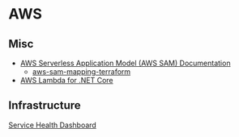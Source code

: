 # AWS

## Misc

* [AWS Serverless Application Model (AWS SAM) Documentation](https://docs.aws.amazon.com/serverless-application-model/index.html)
  * [aws-sam-mapping-terraform](https://github.com/chashikajw/aws-sam-mapping-terraform)
* [AWS Lambda for .NET Core](https://github.com/aws/aws-lambda-dotnet)

## Infrastructure

[Service Health Dashboard](https://status.aws.amazon.com/)

